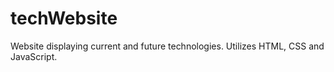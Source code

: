 # techWebsite
 Website displaying current and future technologies.
 Utilizes HTML, CSS and JavaScript.
